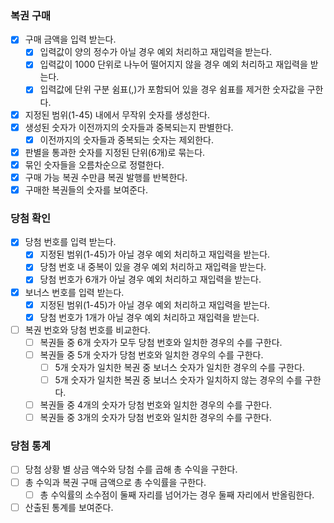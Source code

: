 ### 복권 구매
- [x] 구매 금액을 입력 받는다.
  - [x] 입력값이 양의 정수가 아닐 경우 예외 처리하고 재입력을 받는다.
  - [x] 입력값이 1000 단위로 나누어 떨어지지 않을 경우 예외 처리하고 재입력을 받는다.
  - [x] 입력값에 단위 구분 쉼표(,)가 포함되어 있을 경우 쉼표를 제거한 숫자값을 구한다.
- [x] 지정된 범위(1-45) 내에서 무작위 숫자를 생성한다.
- [x] 생성된 숫자가 이전까지의 숫자들과 중복되는지 판별한다.
  - [x] 이전까지의 숫자들과 중복되는 숫자는 제외한다.
- [x] 판별을 통과한 숫자를 지정된 단위(6개)로 묶는다.
- [x] 묶인 숫자들을 오름차순으로 정렬한다.
- [x] 구매 가능 복권 수만큼 복권 발행를 반복한다.
- [x] 구매한 복권들의 숫자를 보여준다.
### 당첨 확인
- [x] 당첨 번호를 입력 받는다.
  - [x] 지정된 범위(1-45)가 아닐 경우 예외 처리하고 재입력을 받는다.
  - [x] 당첨 번호 내 중복이 있을 경우 예외 처리하고 재입력을 받는다.
  - [x] 당첨 번호가 6개가 아닐 경우 예외 처리하고 재입력을 받는다.
- [x] 보너스 번호를 입력 받는다.
  - [x] 지정된 범위(1-45)가 아닐 경우 예외 처리하고 재입력을 받는다.
  - [x] 당첨 번호가 1개가 아닐 경우 예외 처리하고 재입력을 받는다.
- [ ] 복권 번호와 당첨 번호를 비교한다.
  - [ ] 복권들 중 6개 숫자가 모두 당첨 번호와 일치한 경우의 수를 구한다.
  - [ ] 복권들 중 5개 숫자가 당첨 번호와 일치한 경우의 수를 구한다.
    - [ ] 5개 숫자가 일치한 복권 중 보너스 숫자가 일치한 경우의 수를 구한다.
    - [ ] 5개 숫자가 일치한 복권 중 보너스 숫자가 일치하지 않는 경우의 수를 구한다.
  - [ ] 복권들 중 4개의 숫자가 당첨 번호와 일치한 경우의 수를 구한다.
  - [ ] 복권들 중 3개의 숫자가 당첨 번호와 일치한 경우의 수를 구한다.
### 당첨 통계
- [ ] 당첨 상황 별 상금 액수와 당첨 수를 곱해 총 수익을 구한다.
- [ ] 총 수익과 복권 구매 금액으로 총 수익률을 구한다.
  - [ ] 총 수익률의 소수점이 둘째 자리를 넘어가는 경우 둘째 자리에서 반올림한다.
- [ ] 산출된 통계를 보여준다.